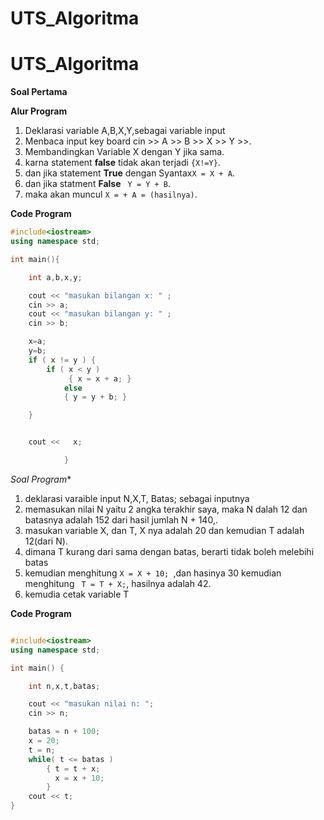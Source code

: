 # UTS_Algoritma

# UTS_Algoritma



**Soal Pertama**


**Alur Program**

1. Deklarasi variable A,B,X,Y,sebagai variable input
2. Menbaca input key board cin >> A >> B >> X >> Y >>.
3. Membandingkan Variable X dengan Y jika sama.
4. karna statement **false** tidak akan terjadi ```{X!=Y}```.
5. dan jika statement **True** dengan Syantax```X = X + A```.
6. dan jika statment **False** ``` Y = Y + B```.
7. maka akan muncul ``` X = + A = (hasilnya) ```.

**Code Program**

```c++
#include<iostream>
using namespace std;

int main(){

    int a,b,x,y;

    cout << "masukan bilangan x: " ;
    cin >> a;
    cout << "masukan bilangan y: " ;
    cin >> b;

    x=a;
    y=b;
    if ( x != y ) {
        if ( x < y )
             { x = x + a; }
            else
            { y = y + b; }

    }


    cout <<   x;

            }


```
*Soal Program**

1. deklarasi varaible input N,X,T, Batas;
sebagai inputnya
2. memasukan nilai N yaitu 2 angka terakhir saya, maka N dalah 12
dan batasnya adalah 152 dari hasil jumlah N + 140,.
3. masukan variable X, dan T, X nya adalah 20 dan kemudian T adalah 12(dari N).
4. dimana T kurang dari sama dengan batas, berarti tidak boleh melebihi batas 
5. kemudian menghitung ```X = X + 10;
```,dan hasinya 30 kemudian menghitung ```
T = T + X;```,
hasilnya adalah 42.
6. kemudia cetak variable T 

**Code Program**

```c++

#include<iostream>
using namespace std;

int main() {

    int n,x,t,batas;

    cout << "masukan nilai n: ";
    cin >> n;

    batas = n + 100;
    x = 20;
    t = n;
    while( t <= batas )
        { t = t + x;
          x = x + 10;
        }
    cout << t;
}
